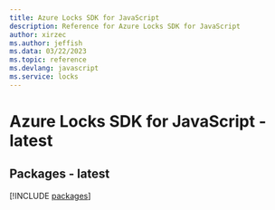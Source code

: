 ```yaml
---
title: Azure Locks SDK for JavaScript
description: Reference for Azure Locks SDK for JavaScript
author: xirzec
ms.author: jeffish
ms.data: 03/22/2023
ms.topic: reference
ms.devlang: javascript
ms.service: locks
---
```

# Azure Locks SDK for JavaScript - latest
## Packages - latest
[!INCLUDE [packages](locks-index.md)]